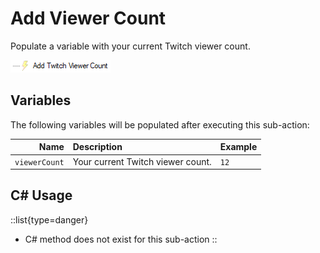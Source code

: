 # Add Viewer Count
Populate a variable with your current Twitch viewer count.

![Preview](assets/add-viewer-count.png)

## Variables
The following variables will be populated after executing this sub-action:

Name | Description | Example
----:|:------------|:--------|
`viewerCount` | Your current Twitch viewer count. | `12`

## C# Usage

::list{type=danger}
- C# method does not exist for this sub-action
::